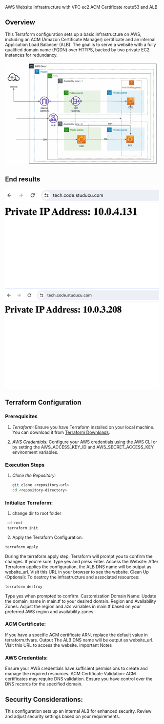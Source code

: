 AWS Website Infrastructure with VPC ec2 ACM Certificate route53 and ALB

## Overview

This Terraform configuration sets up a basic infrastructure on AWS, including an ACM (Amazon Certificate Manager) certificate and an internal Application Load Balancer (ALB). The goal is to serve a website with a fully qualified domain name (FQDN) over HTTPS, backed by two private EC2 instances for redundancy.

![alt text](screenshot/arch.webp)

## End results

![alt text](screenshot/screenshot01.png)
![alt text](screenshot/screenshot02.png)

## Terraform Configuration

### Prerequisites

1. *Terraform:*
   Ensure you have Terraform installed on your local machine. You can download it from [Terraform Downloads](https://www.terraform.io/downloads.html).

2. *AWS Credentials:*
   Configure your AWS credentials using the AWS CLI or by setting the AWS_ACCESS_KEY_ID and AWS_SECRET_ACCESS_KEY environment variables.

### Execution Steps

1. *Clone the Repository:*
   ```bash
   git clone <repository-url>
   cd <repository-directory>
### Initialize Terraform:
1. change dir to root folder
```bash
 cd root
 terraform init
```
2. Apply the Terraform Configuration:

```bash
terraform apply
```

During the terraform apply step, Terraform will prompt you to confirm the changes. If you're sure, type yes and press Enter.
Access the Website:
After Terraform applies the configuration, the ALB DNS name will be output as website_url. Visit this URL in your browser to see the website.
Clean Up (Optional):
To destroy the infrastructure and associated resources:
```bash
terraform destroy
```

Type yes when prompted to confirm.
Customization
Domain Name:
Update the domain_name in main.tf to your desired domain.
Region and Availability Zones:
Adjust the region and azs variables in main.tf based on your preferred AWS region and availability zones.
### ACM Certificate:
If you have a specific ACM certificate ARN, replace the default value in terraform.tfvars.
Output
The ALB DNS name will be output as website_url. Visit this URL to access the website.
Important Notes

### AWS Credentials:
Ensure your AWS credentials have sufficient permissions to create and manage the required resources.
ACM Certificate Validation:
ACM certificates may require DNS validation.
 Ensure you have control over the DNS records for the specified domain.
## Security Considerations:
This configuration sets up an internal ALB for enhanced security.
 Review and adjust security settings based on your requirements.
